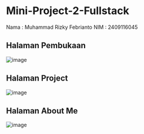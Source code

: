 # Mini-Project-2-Fullstack
Nama : Muhammad Rizky Febrianto NIM : 2409116045
## Halaman Pembukaan
![image](https://github.com/user-attachments/assets/94e98ae8-c948-4e07-9333-9fcf0642da97)
## Halaman Project
![image](https://github.com/user-attachments/assets/ecc5ced1-a8ba-4c4f-93cb-35d5734f4294)
## Halaman About Me
![image](https://github.com/user-attachments/assets/73a93256-8157-4235-8082-db712b1e9c59)

